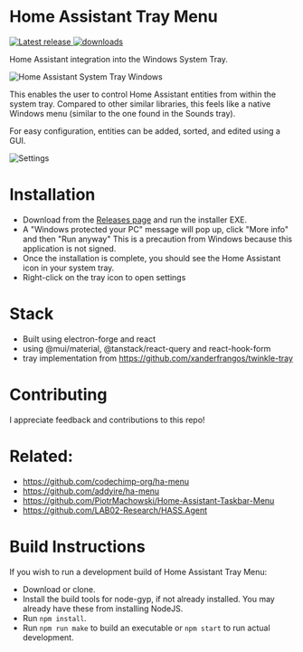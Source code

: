 # Home Assistant Tray Menu
<a href="https://github.com/PascalLuginbuehl/home-assistant-tray-menu/releases" target="_blank">
  <img src="https://img.shields.io/github/package-json/v/PascalLuginbuehl/home-assistant-tray-menu" alt="Latest release" />
  <img src="https://img.shields.io/github/downloads/pascalluginbuehl/home-assistant-tray-menu/total" alt="downloads">
</a>

Home Assistant integration into the Windows System Tray.

![Home Assistant System Tray Windows](https://github.com/PascalLuginbuehl/home-assistant-tray-menu/assets/17087783/b81f4978-418e-4cfa-9071-db49e995ff52)

This enables the user to control Home Assistant entities from within the system tray.
Compared to other similar libraries, this feels like a native Windows menu (similar to the one found in the Sounds tray).

For easy configuration, entities can be added, sorted, and edited using a GUI.

![Settings](https://github.com/PascalLuginbuehl/home-assistant-tray-menu/assets/17087783/0f0b0810-9682-4ea4-80b6-b1b557d89ea0)

# Installation
- Download from the [Releases page](https://github.com/PascalLuginbuehl/home-assistant-tray-menu/releases) and run the installer EXE.
- A "Windows protected your PC" message will pop up, click "More info" and then "Run anyway" This is a precaution from Windows because this application is not signed.
- Once the installation is complete, you should see the Home Assistant icon in your system tray.
- Right-click on the tray icon to open settings

# Stack
- Built using electron-forge and react
- using @mui/material, @tanstack/react-query and react-hook-form
- tray implementation from <https://github.com/xanderfrangos/twinkle-tray>

# Contributing
I appreciate feedback and contributions to this repo!

# Related:
- <https://github.com/codechimp-org/ha-menu>
- <https://github.com/addyire/ha-menu>
- <https://github.com/PiotrMachowski/Home-Assistant-Taskbar-Menu>
- <https://github.com/LAB02-Research/HASS.Agent>

# Build Instructions
If you wish to run a development build of Home Assistant Tray Menu:
- Download or clone.
- Install the build tools for node-gyp, if not already installed. You may already have these from installing NodeJS.
- Run `npm install`.
- Run `npm run make` to build an executable or `npm start` to run actual development.
